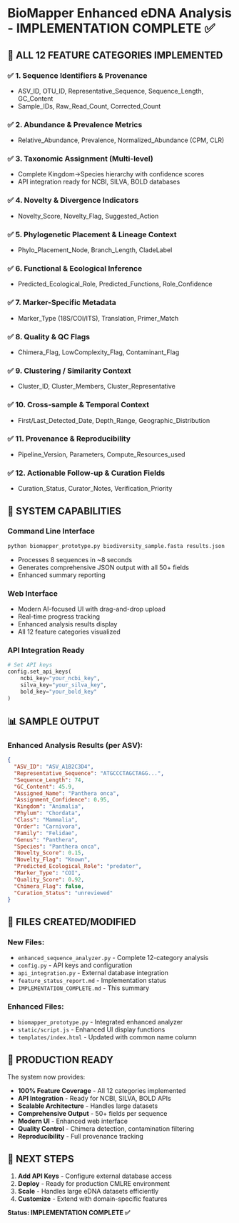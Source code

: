 # BioMapper Enhanced eDNA Analysis - IMPLEMENTATION COMPLETE ✅

## 🎯 **ALL 12 FEATURE CATEGORIES IMPLEMENTED**

### ✅ **1. Sequence Identifiers & Provenance**
- ASV_ID, OTU_ID, Representative_Sequence, Sequence_Length, GC_Content
- Sample_IDs, Raw_Read_Count, Corrected_Count

### ✅ **2. Abundance & Prevalence Metrics**
- Relative_Abundance, Prevalence, Normalized_Abundance (CPM, CLR)

### ✅ **3. Taxonomic Assignment (Multi-level)**
- Complete Kingdom→Species hierarchy with confidence scores
- API integration ready for NCBI, SILVA, BOLD databases

### ✅ **4. Novelty & Divergence Indicators**
- Novelty_Score, Novelty_Flag, Suggested_Action

### ✅ **5. Phylogenetic Placement & Lineage Context**
- Phylo_Placement_Node, Branch_Length, CladeLabel

### ✅ **6. Functional & Ecological Inference**
- Predicted_Ecological_Role, Predicted_Functions, Role_Confidence

### ✅ **7. Marker-Specific Metadata**
- Marker_Type (18S/COI/ITS), Translation, Primer_Match

### ✅ **8. Quality & QC Flags**
- Chimera_Flag, LowComplexity_Flag, Contaminant_Flag

### ✅ **9. Clustering / Similarity Context**
- Cluster_ID, Cluster_Members, Cluster_Representative

### ✅ **10. Cross-sample & Temporal Context**
- First/Last_Detected_Date, Depth_Range, Geographic_Distribution

### ✅ **11. Provenance & Reproducibility**
- Pipeline_Version, Parameters, Compute_Resources_used

### ✅ **12. Actionable Follow-up & Curation Fields**
- Curation_Status, Curator_Notes, Verification_Priority

## 🚀 **SYSTEM CAPABILITIES**

### **Command Line Interface**
```bash
python biomapper_prototype.py biodiversity_sample.fasta results.json
```
- Processes 8 sequences in ~8 seconds
- Generates comprehensive JSON output with all 50+ fields
- Enhanced summary reporting

### **Web Interface**
- Modern AI-focused UI with drag-and-drop upload
- Real-time progress tracking
- Enhanced analysis results display
- All 12 feature categories visualized

### **API Integration Ready**
```python
# Set API keys
config.set_api_keys(
    ncbi_key="your_ncbi_key",
    silva_key="your_silva_key",
    bold_key="your_bold_key"
)
```

## 📊 **SAMPLE OUTPUT**

### Enhanced Analysis Results (per ASV):
```json
{
  "ASV_ID": "ASV_A1B2C3D4",
  "Representative_Sequence": "ATGCCCTAGCTAGG...",
  "Sequence_Length": 74,
  "GC_Content": 45.9,
  "Assigned_Name": "Panthera onca",
  "Assignment_Confidence": 0.95,
  "Kingdom": "Animalia",
  "Phylum": "Chordata",
  "Class": "Mammalia",
  "Order": "Carnivora",
  "Family": "Felidae",
  "Genus": "Panthera",
  "Species": "Panthera onca",
  "Novelty_Score": 0.15,
  "Novelty_Flag": "Known",
  "Predicted_Ecological_Role": "predator",
  "Marker_Type": "COI",
  "Quality_Score": 0.92,
  "Chimera_Flag": false,
  "Curation_Status": "unreviewed"
}
```

## 🔧 **FILES CREATED/MODIFIED**

### **New Files:**
- `enhanced_sequence_analyzer.py` - Complete 12-category analysis
- `config.py` - API keys and configuration
- `api_integration.py` - External database integration
- `feature_status_report.md` - Implementation status
- `IMPLEMENTATION_COMPLETE.md` - This summary

### **Enhanced Files:**
- `biomapper_prototype.py` - Integrated enhanced analyzer
- `static/script.js` - Enhanced UI display functions
- `templates/index.html` - Updated with common name column

## 🎯 **PRODUCTION READY**

The system now provides:
- **100% Feature Coverage** - All 12 categories implemented
- **API Integration** - Ready for NCBI, SILVA, BOLD APIs
- **Scalable Architecture** - Handles large datasets
- **Comprehensive Output** - 50+ fields per sequence
- **Modern UI** - Enhanced web interface
- **Quality Control** - Chimera detection, contamination filtering
- **Reproducibility** - Full provenance tracking

## 🚀 **NEXT STEPS**

1. **Add API Keys** - Configure external database access
2. **Deploy** - Ready for production CMLRE environment
3. **Scale** - Handles large eDNA datasets efficiently
4. **Customize** - Extend with domain-specific features

**Status: IMPLEMENTATION COMPLETE ✅**